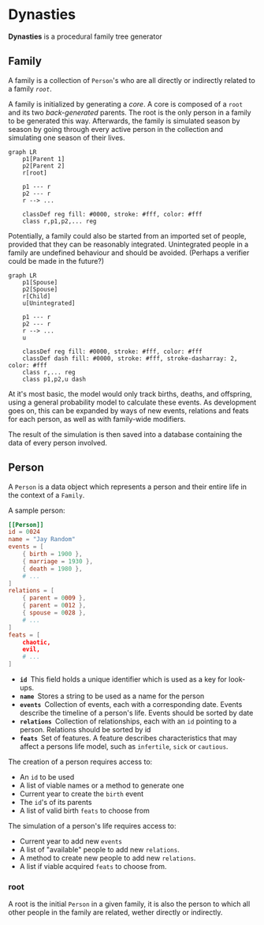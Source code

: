 # Dynasties

**Dynasties** is a procedural family tree generator

## Family

A family is a collection of `Person`'s who are all directly or indirectly related to a family *`root`*.

A family is initialized by generating a *core*. A core is composed of a `root` and its two *back-generated* parents. The root is the only person in a family to be generated this way. Afterwards, the family is simulated season by season by going through every active person in the collection and simulating one season of their lives.

```mermaid
graph LR
    p1[Parent 1]
    p2[Parent 2]
    r[root]

    p1 --- r
    p2 --- r
    r --> ...

    classDef reg fill: #0000, stroke: #fff, color: #fff
    class r,p1,p2,... reg
```

Potentially, a family could also be started from an imported set of people, provided that they can be reasonably integrated. Unintegrated people in a family are undefined behaviour and should be avoided. (Perhaps a verifier could be made in the future?)

```mermaid
graph LR
    p1[Spouse]
    p2[Spouse]
    r[Child]
    u[Unintegrated]

    p1 --- r
    p2 --- r
    r --> ...
    u

    classDef reg fill: #0000, stroke: #fff, color: #fff
    classDef dash fill: #0000, stroke: #fff, stroke-dasharray: 2, color: #fff
    class r,... reg
    class p1,p2,u dash
```

At it's most basic, the model would only track births, deaths, and offspring, using a general probability model to calculate these events. As development goes on, this can be expanded by ways of new events, relations and feats for each person, as well as with family-wide modifiers.

The result of the simulation is then saved into a database containing the data of every person involved.

## Person

A `Person` is a data object which represents a person and their entire life in the context of a `Family`.

A sample person:
```TOML
[[Person]]
id = 0024
name = "Jay Random"
events = [
    { birth = 1900 },
    { marriage = 1930 },
    { death = 1980 },
    # ...
]
relations = [
    { parent = 0009 },
    { parent = 0012 },
    { spouse = 0028 },
    # ...
]
feats = [
    chaotic,
    evil,
    # ...
]
```
* **`id`**&ensp;This field holds a unique identifier which is used as a key for look-ups.
* **`name`**&ensp;Stores a string to be used as a name for the person
* **`events`**&ensp;Collection of events, each with a corresponding date. Events describe the timeline of a person's life. Events should be sorted by date
* **`relations`**&ensp;Collection of relationships, each with an `id` pointing to a person. Relations should be sorted by id
* **`feats`**&ensp;Set of features. A feature describes characteristics that may affect a persons life model, such as `infertile`, `sick` or `cautious`.
  
The creation of a person requires access to:
* An `id` to be used
* A list of viable names or a method to generate one
* Current year to create the `birth` event
* The `id`'s of its parents
* A list of valid birth `feats` to choose from

The simulation of a person's life requires access to:
* Current year to add new `events`
* A list of "available" people to add new `relations`.
* A method to create new people to add new `relations`.
* A list if viable acquired `feats` to choose from.

### root

A root is the initial `Person` in a given family, it is also the person to which all other people in the family are related, wether directly or indirectly.
